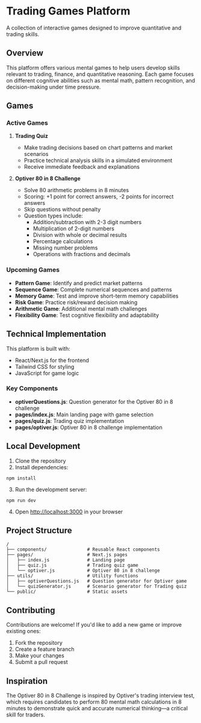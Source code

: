 # Trading Games Platform

A collection of interactive games designed to improve quantitative and trading skills.

## Overview

This platform offers various mental games to help users develop skills relevant to trading, finance, and quantitative reasoning. Each game focuses on different cognitive abilities such as mental math, pattern recognition, and decision-making under time pressure.

## Games

### Active Games

1. **Trading Quiz**
   - Make trading decisions based on chart patterns and market scenarios
   - Practice technical analysis skills in a simulated environment
   - Receive immediate feedback and explanations

2. **Optiver 80 in 8 Challenge**
   - Solve 80 arithmetic problems in 8 minutes
   - Scoring: +1 point for correct answers, -2 points for incorrect answers
   - Skip questions without penalty
   - Question types include:
     - Addition/subtraction with 2-3 digit numbers
     - Multiplication of 2-digit numbers
     - Division with whole or decimal results
     - Percentage calculations
     - Missing number problems
     - Operations with fractions and decimals

### Upcoming Games

- **Pattern Game**: Identify and predict market patterns
- **Sequence Game**: Complete numerical sequences and patterns
- **Memory Game**: Test and improve short-term memory capabilities
- **Risk Game**: Practice risk/reward decision making
- **Arithmetic Game**: Additional mental math challenges
- **Flexibility Game**: Test cognitive flexibility and adaptability

## Technical Implementation

This platform is built with:
- React/Next.js for the frontend
- Tailwind CSS for styling
- JavaScript for game logic

### Key Components

- **optiverQuestions.js**: Question generator for the Optiver 80 in 8 challenge
- **pages/index.js**: Main landing page with game selection
- **pages/quiz.js**: Trading quiz implementation
- **pages/optiver.js**: Optiver 80 in 8 challenge implementation

## Local Development

1. Clone the repository
2. Install dependencies:
```
npm install
```
3. Run the development server:
```
npm run dev
```
4. Open [http://localhost:3000](http://localhost:3000) in your browser

## Project Structure

```
/
├── components/               # Reusable React components
├── pages/                    # Next.js pages
│   ├── index.js              # Landing page
│   ├── quiz.js               # Trading quiz game
│   └── optiver.js            # Optiver 80 in 8 challenge
├── utils/                    # Utility functions
│   ├── optiverQuestions.js   # Question generator for Optiver game
│   └── quizGenerator.js      # Scenario generator for Trading quiz
└── public/                   # Static assets
```

## Contributing

Contributions are welcome! If you'd like to add a new game or improve existing ones:

1. Fork the repository
2. Create a feature branch
3. Make your changes
4. Submit a pull request

## Inspiration

The Optiver 80 in 8 Challenge is inspired by Optiver's trading interview test, which requires candidates to perform 80 mental math calculations in 8 minutes to demonstrate quick and accurate numerical thinking—a critical skill for traders.
